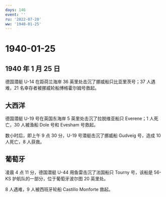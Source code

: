 ```yaml
---
days: 146
event: ''
ru: '2022-07-20'
ww: '1940-01-25'
---
```


# 1940-01-25

## 1940 年 1 月 25 日

德国潜艇 U-14 在距荷兰海岸 36 英里处击沉了挪威船只比亚里茨号；37
人遇难，21 名幸存者被挪威轮船博格霍尔姆号救起。

## 大西洋

德国潜艇 U-19 号在英国东海岸 5 英里处击沉了拉脱维亚船只 Everene；1
人死亡，30 人被渔船 Dole 号和 Evesham 号救起。

数小时后，即上午 9 点 30 分，U-19 号潜艇击沉了挪威船 Gudveig 号，造成 10
人死亡，8 人获救。

## 葡萄牙

凌晨 4 点 11 分，德国潜艇 U-44 用鱼雷击沉了法国船只 Tourny 号，该船是
56-KS 护航队的一部分，位于葡萄牙波尔图 20 英里处。

8 人遇难，9 人被西班牙轮船 Castillo Monforte 救起。